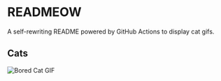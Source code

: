# READMEOW

A self-rewriting README powered by GitHub Actions to display cat gifs.

## Cats

![Bored Cat GIF](https://media1.giphy.com/media/v1.Y2lkPTlhY2QwMmRhb2VnYWZvcmQwaTV1c2d3Mnh5M2cxaWg5YXRjZHExejVraG5vY2c1aiZlcD12MV9naWZzX3NlYXJjaCZjdD1n/mlvseq9yvZhba/200.gif)
